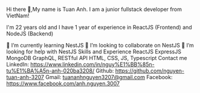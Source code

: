 Hi there 👋,My name is Tuan Anh.
I am a junior fullstack developer from VietNam!

I'm 22 years old and I have 1 year of experience in ReactJS (Frontend) and NodeJS (Backend)

🌱 I’m currently learning NestJS
👯 I’m looking to collaborate on NestJS
🤔 I’m looking for help with NestJS
Skills and Experience
ReactJS
ExpressJS
MongoDB
GraphQL, RESTful API
HTML, CSS, JS, Typescript
Contact me
LinkedIn: https://www.linkedin.com/in/nguy%E1%BB%85n-tu%E1%BA%A5n-anh-020ba3208/
Github: https://github.com/nguyen-tuan-anh-3207
Gmail: tuananhnguyen3207@gmail.com
Facebook: https://www.facebook.com/anh.nguyen.3007

